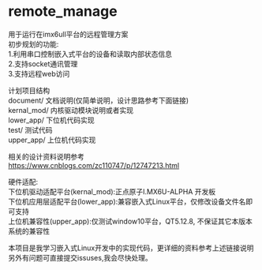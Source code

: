 # remote_manage
用于运行在imx6ull平台的远程管理方案  
初步规划的功能:  
1.利用串口控制嵌入式平台的设备和读取内部状态信息  
2.支持socket通讯管理  
3.支持远程web访问  
  
计划项目结构  
document/   文档说明(仅简单说明，设计思路参考下面链接)  
kernal_mod/ 内核驱动模块说明或者实现  
lower_app/  下位机代码实现  
test/       测试代码  
upper_app/  上位机代码实现  

相关的设计资料说明参考  
https://www.cnblogs.com/zc110747/p/12747213.html    

硬件适配:  
下位机驱动适配平台(kernal_mod):正点原子I.MX6U-ALPHA 开发板  
下位机应用层适配平台(lower_app):兼容嵌入式Linux平台，仅修改设备文件名即可支持  
上位机兼容性(upper_app):仅测试window10平台，QT5.12.8, 不保证其它本版本系统的兼容性      

本项目是我学习嵌入式Linux开发中的实现代码，更详细的资料参考上述链接说明    
另外有问题可直接提交issuses,我会尽快处理。

